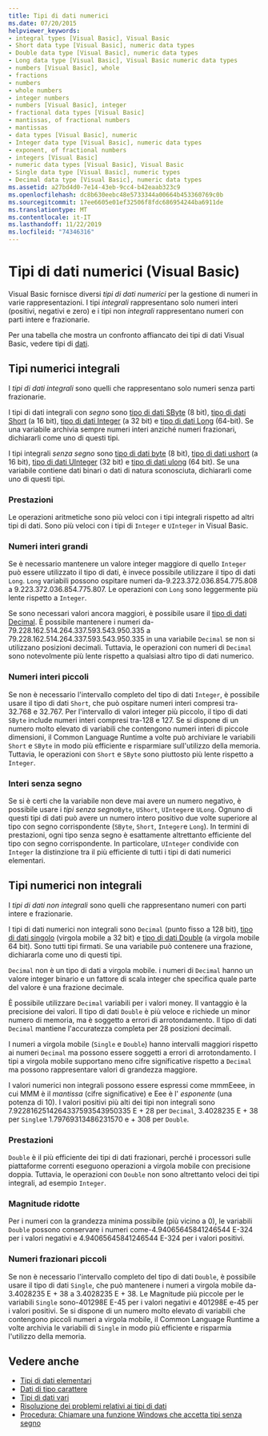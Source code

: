 ```yaml
---
title: Tipi di dati numerici
ms.date: 07/20/2015
helpviewer_keywords:
- integral types [Visual Basic], Visual Basic
- Short data type [Visual Basic], numeric data types
- Double data type [Visual Basic], numeric data types
- Long data type [Visual Basic], Visual Basic numeric data types
- numbers [Visual Basic], whole
- fractions
- numbers
- whole numbers
- integer numbers
- numbers [Visual Basic], integer
- fractional data types [Visual Basic]
- mantissas, of fractional numbers
- mantissas
- data types [Visual Basic], numeric
- Integer data type [Visual Basic], numeric data types
- exponent, of fractional numbers
- integers [Visual Basic]
- numeric data types [Visual Basic], Visual Basic
- Single data type [Visual Basic], numeric types
- Decimal data type [Visual Basic], numeric data types
ms.assetid: a27bd4d0-7e14-43eb-9cc4-b42eaab323c9
ms.openlocfilehash: dc8b630eebc48e5733344a00664b453360769c0b
ms.sourcegitcommit: 17ee6605e01ef32506f8fdc686954244ba6911de
ms.translationtype: MT
ms.contentlocale: it-IT
ms.lasthandoff: 11/22/2019
ms.locfileid: "74346316"
---
```

# <a name="numeric-data-types-visual-basic"></a>Tipi di dati numerici (Visual Basic)
Visual Basic fornisce diversi *tipi di dati numerici* per la gestione di numeri in varie rappresentazioni. I tipi *integrali* rappresentano solo numeri interi (positivi, negativi e zero) e i tipi non *integrali* rappresentano numeri con parti intere e frazionarie.  
  
 Per una tabella che mostra un confronto affiancato dei tipi di dati Visual Basic, vedere tipi di [dati](../../../../visual-basic/language-reference/data-types/index.md).  
  
## <a name="integral-numeric-types"></a>Tipi numerici integrali  
 I *tipi di dati integrali* sono quelli che rappresentano solo numeri senza parti frazionarie.  
  
 I tipi di dati integrali con *segno* sono [tipo di dati SByte](../../../../visual-basic/language-reference/data-types/sbyte-data-type.md) (8 bit), [tipo di dati Short](../../../../visual-basic/language-reference/data-types/short-data-type.md) (a 16 bit), [tipo di dati Integer](../../../../visual-basic/language-reference/data-types/integer-data-type.md) (a 32 bit) e [tipo di dati Long](../../../../visual-basic/language-reference/data-types/long-data-type.md) (64-bit). Se una variabile archivia sempre numeri interi anziché numeri frazionari, dichiararli come uno di questi tipi.  
  
 I tipi integrali *senza segno* sono [tipo di dati byte](../../../../visual-basic/language-reference/data-types/byte-data-type.md) (8 bit), [tipo di dati ushort](../../../../visual-basic/language-reference/data-types/ushort-data-type.md) (a 16 bit), [tipo di dati UInteger](../../../../visual-basic/language-reference/data-types/uinteger-data-type.md) (32 bit) e [tipo di dati ulong](../../../../visual-basic/language-reference/data-types/ulong-data-type.md) (64 bit). Se una variabile contiene dati binari o dati di natura sconosciuta, dichiararli come uno di questi tipi.  
  
### <a name="performance"></a>Prestazioni  
 Le operazioni aritmetiche sono più veloci con i tipi integrali rispetto ad altri tipi di dati. Sono più veloci con i tipi di `Integer` e `UInteger` in Visual Basic.  
  
### <a name="large-integers"></a>Numeri interi grandi  
 Se è necessario mantenere un valore integer maggiore di quello `Integer` può essere utilizzato il tipo di dati, è invece possibile utilizzare il tipo di dati `Long`. `Long` variabili possono ospitare numeri da-9.223.372.036.854.775.808 a 9.223.372.036.854.775.807. Le operazioni con `Long` sono leggermente più lente rispetto a `Integer`.  
  
 Se sono necessari valori ancora maggiori, è possibile usare il [tipo di dati Decimal](../../../../visual-basic/language-reference/data-types/decimal-data-type.md). È possibile mantenere i numeri da-79.228.162.514.264.337.593.543.950.335 a 79.228.162.514.264.337.593.543.950.335 in una variabile `Decimal` se non si utilizzano posizioni decimali. Tuttavia, le operazioni con numeri di `Decimal` sono notevolmente più lente rispetto a qualsiasi altro tipo di dati numerico.  
  
### <a name="small-integers"></a>Numeri interi piccoli  
 Se non è necessario l'intervallo completo del tipo di dati `Integer`, è possibile usare il tipo di dati `Short`, che può ospitare numeri interi compresi tra-32.768 e 32.767. Per l'intervallo di valori integer più piccolo, il tipo di dati `SByte` include numeri interi compresi tra-128 e 127. Se si dispone di un numero molto elevato di variabili che contengono numeri interi di piccole dimensioni, il Common Language Runtime a volte può archiviare le variabili `Short` e `SByte` in modo più efficiente e risparmiare sull'utilizzo della memoria. Tuttavia, le operazioni con `Short` e `SByte` sono piuttosto più lente rispetto a `Integer`.  
  
### <a name="unsigned-integers"></a>Interi senza segno  
 Se si è certi che la variabile non deve mai avere un numero negativo, è possibile usare i *tipi senza segno*`Byte`, `UShort`, `UInteger`e `ULong`. Ognuno di questi tipi di dati può avere un numero intero positivo due volte superiore al tipo con segno corrispondente (`SByte`, `Short`, `Integer`e `Long`). In termini di prestazioni, ogni tipo senza segno è esattamente altrettanto efficiente del tipo con segno corrispondente. In particolare, `UInteger` condivide con `Integer` la distinzione tra il più efficiente di tutti i tipi di dati numerici elementari.  
  
## <a name="nonintegral-numeric-types"></a>Tipi numerici non integrali  
 I *tipi di dati non integrali* sono quelli che rappresentano numeri con parti intere e frazionarie.  
  
 I tipi di dati numerici non integrali sono `Decimal` (punto fisso a 128 bit), [tipo di dati singolo](../../../../visual-basic/language-reference/data-types/single-data-type.md) (virgola mobile a 32 bit) e [tipo di dati Double](../../../../visual-basic/language-reference/data-types/double-data-type.md) (a virgola mobile 64 bit). Sono tutti tipi firmati. Se una variabile può contenere una frazione, dichiararla come uno di questi tipi.  
  
 `Decimal` non è un tipo di dati a virgola mobile. i numeri di `Decimal` hanno un valore integer binario e un fattore di scala integer che specifica quale parte del valore è una frazione decimale.  
  
 È possibile utilizzare `Decimal` variabili per i valori money. Il vantaggio è la precisione dei valori. Il tipo di dati `Double` è più veloce e richiede un minor numero di memoria, ma è soggetto a errori di arrotondamento. Il tipo di dati `Decimal` mantiene l'accuratezza completa per 28 posizioni decimali.  
  
 I numeri a virgola mobile (`Single` e `Double`) hanno intervalli maggiori rispetto ai numeri `Decimal` ma possono essere soggetti a errori di arrotondamento. I tipi a virgola mobile supportano meno cifre significative rispetto a `Decimal` ma possono rappresentare valori di grandezza maggiore.  
  
 I valori numerici non integrali possono essere espressi come mmmEeee, in cui MMM è il *mantissa* (cifre significative) e Eee è l' *esponente* (una potenza di 10). I valori positivi più alti dei tipi non integrali sono 7.9228162514264337593543950335 E + 28 per `Decimal`, 3.4028235 E + 38 per `Single`e 1.79769313486231570 e + 308 per `Double`.  
  
### <a name="performance"></a>Prestazioni  
 `Double` è il più efficiente dei tipi di dati frazionari, perché i processori sulle piattaforme correnti eseguono operazioni a virgola mobile con precisione doppia. Tuttavia, le operazioni con `Double` non sono altrettanto veloci dei tipi integrali, ad esempio `Integer`.  
  
### <a name="small-magnitudes"></a>Magnitude ridotte  
 Per i numeri con la grandezza minima possibile (più vicino a 0), le variabili `Double` possono conservare i numeri come-4.94065645841246544 E-324 per i valori negativi e 4.94065645841246544 E-324 per i valori positivi.  
  
### <a name="small-fractional-numbers"></a>Numeri frazionari piccoli  
 Se non è necessario l'intervallo completo del tipo di dati `Double`, è possibile usare il tipo di dati `Single`, che può mantenere i numeri a virgola mobile da-3.4028235 E + 38 a 3.4028235 E + 38. Le Magnitude più piccole per le variabili `Single` sono-401298E E-45 per i valori negativi e 401298E e-45 per i valori positivi. Se si dispone di un numero molto elevato di variabili che contengono piccoli numeri a virgola mobile, il Common Language Runtime a volte archivia le variabili di `Single` in modo più efficiente e risparmia l'utilizzo della memoria.  
  
## <a name="see-also"></a>Vedere anche

- [Tipi di dati elementari](../../../../visual-basic/programming-guide/language-features/data-types/elementary-data-types.md)
- [Dati di tipo carattere](../../../../visual-basic/programming-guide/language-features/data-types/character-data-types.md)
- [Tipi di dati vari](../../../../visual-basic/programming-guide/language-features/data-types/miscellaneous-data-types.md)
- [Risoluzione dei problemi relativi ai tipi di dati](../../../../visual-basic/programming-guide/language-features/data-types/troubleshooting-data-types.md)
- [Procedura: Chiamare una funzione Windows che accetta tipi senza segno](../../../../visual-basic/programming-guide/com-interop/how-to-call-a-windows-function-that-takes-unsigned-types.md)
